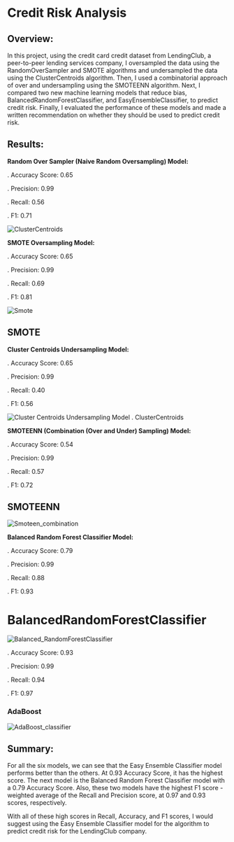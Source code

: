 # Credit Risk Analysis

## Overview:

In this project, using the credit card credit dataset from LendingClub, a peer-to-peer lending services company, I oversampled the data using the RandomOverSampler and SMOTE algorithms and undersampled the data using the ClusterCentroids algorithm. Then, I used a combinatorial approach of over and undersampling using the SMOTEENN algorithm. Next, I compared two new machine learning models that reduce bias, BalancedRandomForestClassifier, and EasyEnsembleClassifier, to predict credit risk. Finally, I evaluated the performance of these models and made a written recommendation on whether they should be used to predict credit risk.

## Results:
**Random Over Sampler (Naive Random Oversampling) Model:**

. Accuracy Score: 0.65

. Precision: 0.99

. Recall: 0.56

. F1: 0.71

![ClusterCentroids](https://user-images.githubusercontent.com/74233163/117128156-a87b8680-ad62-11eb-96e9-cc1a9ea96b4a.png)

**SMOTE Oversampling Model:**

. Accuracy Score: 0.65

. Precision: 0.99

. Recall: 0.69

. F1: 0.81

![Smote](https://user-images.githubusercontent.com/74233163/117127827-3a36c400-ad62-11eb-8e0a-493ad33f9d03.png)

## SMOTE

**Cluster Centroids Undersampling Model:**

. Accuracy Score: 0.65

. Precision: 0.99

. Recall: 0.40

. F1: 0.56

![Cluster Centroids Undersampling Model](https://user-images.githubusercontent.com/74233163/117127479-bf6da900-ad61-11eb-8a25-c43b025959fb.png)
. ClusterCentroids

**SMOTEENN (Combination (Over and Under) Sampling) Model:**

. Accuracy Score: 0.54

. Precision: 0.99

. Recall: 0.57

. F1: 0.72

## SMOTEENN

![Smoteen_combination](https://user-images.githubusercontent.com/74233163/117126748-d65fcb80-ad60-11eb-9afd-2d720da41963.png)



**Balanced Random Forest Classifier Model:**

. Accuracy Score: 0.79

. Precision: 0.99

. Recall: 0.88

. F1: 0.93

# BalancedRandomForestClassifier

![Balanced_RandomForestClassifier](https://user-images.githubusercontent.com/74233163/117126146-f93db000-ad5f-11eb-99b3-249d10eff912.png)

. Accuracy Score: 0.93

. Precision: 0.99

. Recall: 0.94

. F1: 0.97

### AdaBoost

![AdaBoost_classifier](https://user-images.githubusercontent.com/74233163/117125618-63a22080-ad5f-11eb-96c0-7e00764a1630.png)

## Summary:

For all the six models, we can see that the Easy Ensemble Classifier model performs better than the others. At 0.93 Accuracy Score, it has the highest score. The next model is the Balanced Random Forest Classifier model with a 0.79 Accuracy Score. Also, these two models have the highest F1 score - weighted average of the Recall and Precision score, at 0.97 and 0.93 scores, respectively.

With all of these high scores in Recall, Accuracy, and F1 scores, I would suggest using the Easy Ensemble Classifier model for the algorithm to predict credit risk for the LendingClub company.

